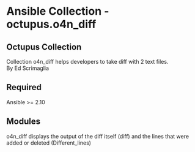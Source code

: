 # Ansible Collection - octupus.o4n_diff

## Octupus Collection

Collection o4n_diff helps developers to take diff with 2 text files.  
By Ed Scrimaglia

## Required

Ansible >= 2.10

## Modules

o4n_diff
displays the output of the diff itself (diff) and the lines that were added or deleted (Different_lines)
